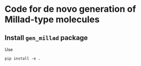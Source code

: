 # Code for de novo generation of Millad-type molecules

## Install `gen_millad` package 

Use 

`pip install -e .`

